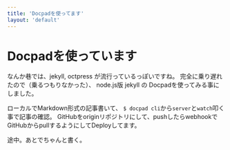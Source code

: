 ```yaml
---
title: 'Docpadを使ってます'
layout: 'default'
---
```


Docpadを使っています
====================

なんか巷では、jekyll, octpress が流行っているっぽいですね。
完全に乗り遅れたので（乗るつもりなかった）、
node.js版 jekyll の Docpadを使ってみる事にしました。

ローカルでMarkdown形式の記事書いて、
`$ docpad cli`から`server`と`watch`叩く事で記事の確認。
GitHubをoriginリポジトリにして、pushしたらwebhookでGitHubからpullするようにしてDeployしてます。

途中。あとでちゃんと書く。
